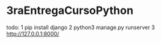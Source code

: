 # 3raEntregaCursoPython
todo: 
1 pip install django
2 python3 manage.py runserver
3 http://127.0.0.1:8000/

